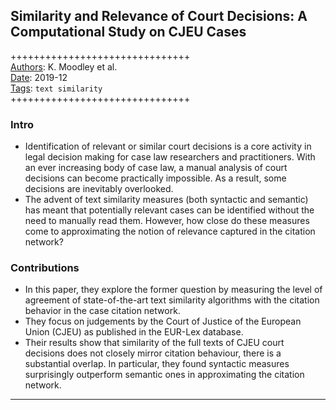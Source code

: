 ## Similarity and Relevance of Court Decisions: A Computational Study on CJEU Cases

+++++++++++++++++++++++++++++++  
<ins>Authors</ins>: K. Moodley et al.  
<ins>Date</ins>: 2019-12  
<ins>Tags</ins>: `text similarity`  
+++++++++++++++++++++++++++++++  


### Intro

- Identification of relevant or similar court decisions is a core activity in legal decision making for case law researchers and practitioners. With an ever increasing body of case law, a manual analysis of court decisions can become practically impossible. As a result, some decisions are inevitably overlooked.
- The advent of text similarity measures (both syntactic and semantic) has meant that potentially relevant cases can be identified without the need to manually read them. However, how close do these measures come to approximating the notion of relevance captured in the citation network?


### Contributions

- In this paper, they explore the former question by measuring the level of agreement of state-of-the-art text similarity algorithms with the citation behavior in the case citation network.
- They focus on judgements by the Court of Justice of the European Union (CJEU) as published in the EUR-Lex database.
- Their results show that similarity of the full texts of CJEU court decisions does not closely mirror citation behaviour, there is a substantial overlap. In particular, they found syntactic measures surprisingly outperform semantic ones in approximating the citation network.

***

